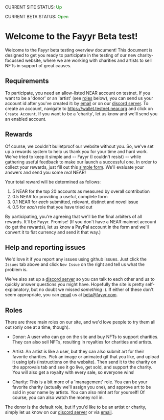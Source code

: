 CURRENT SITE STATUS: <span style="color:green">Up</span>

CURRENT BETA STATUS: <span style="color:green">Open</span>

# Welcome to the Fayyr Beta test!

Welcome to the Fayyr beta testing overview document! This document is designed to get you ready to participate in the 
testing of our new charity-focussed website, where we are working with charities and artists to sell NFTs in support
of great causes.

## Requirements

To participate, you need an allow-listed NEAR account on testnet. If you want to be a 'donor' or an 'artist' (see [roles](#roles) below), 
you can send us your account id after you've created it: by [email](mailto:beta@fayyr.com) or on our [discord server](https://discord.gg/c822MA4v). 
To create an account, navigate to https://wallet.testnet.near.org and 
click on `Create Account`. If you want to be a 'charity', let us know and we'll send you an enabled account.

## Rewards

Of course, we couldn't bulletproof our website without you. So, we've set up a rewards system to help us thank you for
your time and hard work.  We've tried to keep it simple and -- Fayyr (I couldn't resist) -- while gathering useful feedback
to make our launch a successful one. In order to collect your rewards, just fill out this [simple form](https://docs.google.com/forms/d/e/1FAIpQLSdpf8IdaUn1Yp9TDgMOr_1DwH_OBGYhkSuSPwgKurvGwSd2tA/viewform?usp=sf_link). We'll evaluate
your answers and send you some *real* NEAR!

Your total reward will be determined as follows:

1. 5 NEAR for the top 20 accounts as measured by overall contribution
1. 0.5 NEAR for providing a useful, complete form
2. 0.1 NEAR for *each* submitted, relevant, distinct and novel issue 
3. 0.5 for *each* role that you have tried out

By participating, you're agreeing that we'll be the final arbiters of all rewards. It'll be Fayyr. Promise! (If you don't have a NEAR mainnet
account (to get the rewards), let us know a PayPal account in the form and we'll convert it to fiat currency and send it that way.)

## Help and reporting issues

We'd love it if you report any issues using github issues. Just click the `Issues` tab above and click `New Issue` on the 
right and tell us what the problem is.

We've also set up a [discord server](https://discord.gg/c822MA4v) so you can talk to each other and us to quickly answer questions you might have.  Hopefully
the site is pretty self-explanatory, but no doubt we missed *something* :).  If either of these don't seem appropriate, you can [email](mailto:beta@fayyr.com) us at
beta@fayyr.com.

## <a name="roles">Roles</a>

There are three main roles on our site, and we'd love people to try them all out (only one at a time, though).

- Donor: A user who can go on the site and buy NFTs to support charities. They can also sell NFTs, resulting in royalties for charities and artists.

- Artist: An artist is like a user, but they can also submit art for their favorite charities. Pick an image or animated gif that you like, and upload it using ipfs (instructions on the website). Then send it to the charity on the approvals tab and see it go live, get sold, and support the charity. You will also get a royalty with every sale, so everyone wins!

- Charity: This is a bit more of a 'management' role. You can be your favorite charity (actually we'll assign you one), and approve art to be sold in your name by artists.  You can also mint art for yourself! Of course, you can also watch the money roll in.

The donor is the default role, but if you'd like to be an artist or charity, simply let us know on our [discord server](https://discord.gg/c822MA4v) or via [email](mailto:beta@fayyr.com).
